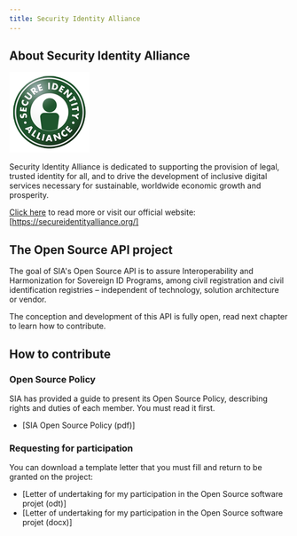 ```yaml
---
title: Security Identity Alliance
---
```


## About Security Identity Alliance

![SIA Logo](/images/sia_logo.png)

Security Identity Alliance is dedicated to supporting the provision of legal, trusted identity for all, and to drive the development of inclusive digital services necessary for sustainable, worldwide economic growth and prosperity.

[Click here](/OURMISSION.html) to read more or visit our official website: [https://secureidentityalliance.org/]

## The Open Source API project

The goal of SIA's Open Source API is to assure Interoperability and Harmonization for Sovereign ID Programs, among civil registration and civil identification registries – independent of technology, solution architecture or vendor.

The conception and development of this API is fully open, read next chapter to learn how to contribute.

## How to contribute

### Open Source Policy

SIA has provided a guide to present its Open Source Policy, describing rights and duties of each member. You must read it first.
* [SIA Open Source Policy (pdf)]

### Requesting for participation

You can download a template letter that you must fill and return to be granted on the project:
* [Letter of undertaking for my participation in the Open Source software projet (odt)]
* [Letter of undertaking for my participation in the Open Source software projet (docx)]
